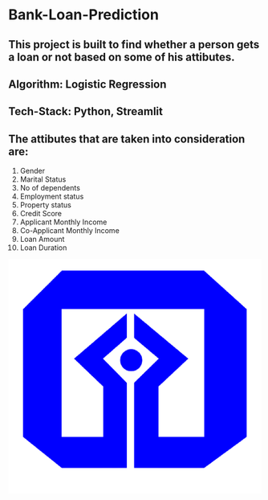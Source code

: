 # Bank-Loan-Prediction
## This project is built to find whether a person gets a loan or not based on some of his attibutes.

## Algorithm: Logistic Regression
## Tech-Stack: Python, Streamlit
## The attibutes that are taken into consideration are:
1. Gender
2. Marital Status
3. No of dependents
4. Employment status
5. Property status
6. Credit Score
7. Applicant Monthly Income
8. Co-Applicant Monthly Income
9. Loan Amount
10. Loan Duration

<img src="bank.png">

